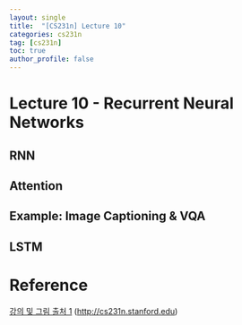 ```yaml
---
layout: single
title:  "[CS231n] Lecture 10"
categories: cs231n
tag: [cs231n]
toc: true
author_profile: false
---
```


# Lecture 10 - Recurrent Neural Networks

## RNN

## Attention

## Example: Image Captioning & VQA

## LSTM

# Reference
[강의 및 그림 출처 1](http://cs231n.stanford.edu) (http://cs231n.stanford.edu)